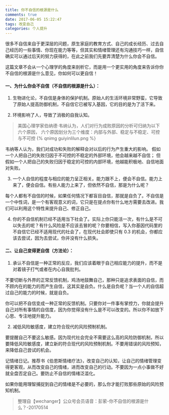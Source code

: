 ```yaml
---
title: 你不自信的根源是什么
comments: true
date: 2017-06-05 15:22:47
tags: 改变自己
categories: 个人提升
---
```


很多不自信来自于更深层的问题，原生家庭的教育方式、自己的成长经历、过去自己经历的一些事情、你现在能力等等，但其实和情绪管理还有沟通技巧一样，自信确实可以通过后天的努力获得的，在此之前我们先要弄清楚为什么你会不自信。

<!-- more -->

这篇文章不会从一个心理学的角度来剖析它，而是用一个更实用的角度来告诉你你不自信的根源是什么意见，你如何可以更自信！

#### 一、为什么你会不自信（不自信的根源是什么）：

1. 生物进化论，不自信是身体的保护机制。原始人的生活环境非常野蛮，它导致了原始人提高防御机制，不自信它已被写入基因，它的目的是为了活下来。

2. 环境影响了人，导致了消极的自我认知。

  > 美国心理学家伯纳德·韦纳认为，人们对行为成败原因的分析可归纳为以下六个原因，
  六个原因划分为三个维度：内部与外部、稳定与不稳定、可控与不可控
  {% qnimg guiyinlilun.png %}

  韦纳等人认为，我们对成功和失败的解释会对以后的行为产生重大的影响。
  假如一个人把自己的失败归因于不可控的不稳定的外部环境，他会越来越不自信；
  但假如一个人把自己的失败归因于稳定的可控的内部环境，他越能积极地、自信地面对失败。

3. 一个人自信的程度与相应的能力呈正相关。能力跟不上，便会不自信。能力上来了，便会自信。有些人能力上来了，但依然不自信，那是为什么呢？

  每个人都有不自信的时候，如果任何情况下都盲目自信，那就是自负了。不自信是一个中性词，是一个有客观意义的词，它只是在提点你有什么地方需要去改进。我们可以利用这个特性来提升自己、修正自己。

4. 你的不自信机制已经不适用当下社会了。实际上你只能活一次，有什么是不可以失去的呢？有什么风险是不应该去冒的呢？你要相信，写入你基因代码里的不自信它已经不适用现代的社会了，在现代社会即使只有 0.3 的机会，你都应该去尝试，因为去尝试，你并没有什么损失。

#### 二、让自己变得更自信（方法论）：

1. 承认不自信是一种正常的反应，我们应该着眼于自己相应能力的提升，而不是对着镜子打气或者在内心自我批判。

  不要切断与外界的正常反馈机制，鸡汤地鼓舞自己，那种只是追求表面的自信，而不顾内在的能力的而产生自信，这其实是自负。什么是自负呢？当一个人的自信超过自己的能力的时候，就是自负。

  你可以把不自信变成一种正常的反馈机制。只要你对一件事有掌控力，你就会提升自己对所有事情的自信度，因为你觉得没有什么是不可以改变的。所以你不如放下心思、专注地提升能力。

2. 减低风险敏感度，建立符合现代的风险预制机制。

  要提醒自己不要这么敏感。因为现代社会完全不需要这么高的风险防御机制，所以要降低风险敏感度，建立新的符合现代的风险预制机制。不要用错误的风险预知，来降低自己尝试的机会。

  记情绪日记。推荐书《伯恩斯情绪疗法》，改变自己的认知，让自己的情绪管理变得更客观，从而改变自己的情绪，进而改变自己的行动。不要因为一点小事做不好就全盘否定自己。要防止不自信的情绪泛滥化。

  如果你能用理智捕捉到自己的情绪是不必要的，那么你才能打败那些原始的风险预知机制。

> 整理自【wechanger】公众号会员语音：彭萦-你不自信的根源是什么？-20170514
